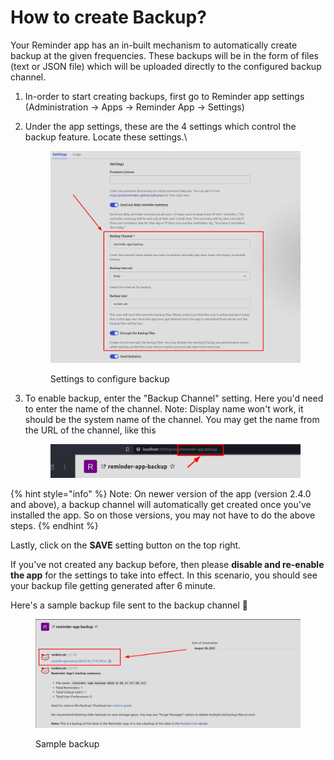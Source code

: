# How to create Backup?

Your Reminder app has an in-built mechanism to automatically create backup at the given frequencies. These backups will be in the form of files (text or JSON file) which will be uploaded directly to the configured backup channel.

1. In-order to start creating backups, first go to Reminder app settings (Administration -> Apps -> Reminder App -> Settings)
2.  Under the app settings, these are the 4 settings which control the backup feature. Locate these settings.\


    <figure><img src="../../../.gitbook/assets/image (22).png" alt=""><figcaption><p>Settings to configure backup</p></figcaption></figure>
3.  To enable backup, enter the "Backup Channel" setting. Here you'd need to enter the name of the channel. Note: Display name won't work, it should be the system name of the channel. You may get the name from the URL of the channel, like this

    <figure><img src="../../../.gitbook/assets/image (14).png" alt=""><figcaption></figcaption></figure>

{% hint style="info" %}
Note: On newer version of the app (version 2.4.0 and above), a backup channel will automatically get created once you've installed the app. So on those versions, you may not have to do the above steps.&#x20;
{% endhint %}

Lastly, click on the **SAVE** setting button on the top right.&#x20;

If you've not created any backup before, then please **disable and re-enable the app** for the settings to take into effect. In this scenario, you should see your backup file getting generated after 6 minute.



Here's a sample backup file sent to the backup channel :tada:

<figure><img src="../../../.gitbook/assets/image (8).png" alt=""><figcaption><p>Sample backup</p></figcaption></figure>
